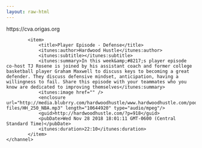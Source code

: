 ```yaml
---
layout: raw-html
---
```

<?xml version="1.0" encoding="UTF-8"?>
<rss xmlns:itunes="http://www.itunes.com/dtds/podcast-1.0.dtd" version="2.0">
    <channel>
        <title>CVA Basketball</title>
        <link>https://cva.origas.org</link>
        <language></language>
        <copyright></copyright>
        <itunes:subtitle></itunes:subtitle>
        <itunes:author></itunes:author>
        <itunes:summary></itunes:summary>  
        <itunes:owner>
            <itunes:name></itunes:name>
            <itunes:email></itunes:email>
        </itunes:owner>
        <itunes:image href="https://cva.origas.org/logo.jpg" />
        <itunes:category text="Sports &amp; Recreation"/>

            <item>
                <title>Player Episode - Defense</title>
                <itunes:author>Hardwood Hustle</itunes:author>
                <itunes:subtitle></itunes:subtitle>
                <itunes:summary>In this week&amp;#8217;s player episode co-host TJ Rosene is joined by his assistant coach and former college basketball player Graham Maxwell to discuss keys to becoming a great defender. They discuss defensive mindset, anticipation, having a willingness to fail. Share this episode with your teammates who you know are dedicated to improving themselves</itunes:summary>
                <itunes:image href="" />
                <enclosure url="http://media.blubrry.com/hardwoodhustle/www.hardwoodhustle.com/podcast-files/HH_250_NBA.mp3" length="10644920" type="audio/mpeg"/>
                <guid>http://hardwoodhustle.com/?p=918</guid>
                <pubDate>Wed Nov 28 2018 18:01:11 GMT-0600 (Central Standard Time)</pubDate>
                <itunes:duration>22:10</itunes:duration>
            </item>
    </channel>
</rss>